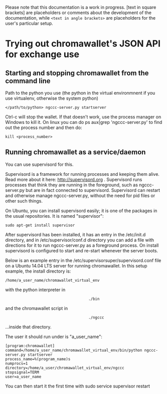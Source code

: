 Please note that this documentation is a work in progress. [text in square brackets] are placeholders or comments about the development of the documentation, while `<text in angle brackets>` are placeholders for the user's particular setup.

Trying out chromawallet's JSON API for exchange use
===============

Starting and stopping chromawallet from the command line
---------------

Path to the python you use (the python in the virtual environmnent if you use virtualenv, otherwise the system python)

    </path/to/python> ngccc-server.py startserver

Ctrl-c will stop the wallet. If that doesn't work, use the process manager on Windows to kill it. On linux you can do ps aux|grep 'ngccc-server.py' to find out the process number and then do:

    kill <process_number>

Running chromawallet as a service/daemon
---------------
You can use supervisord for this.

Supervisord is a framework for running processes and keeping them alive. Read more about it here: http://supervisord.org . Supervisord runs processes that think they are running in the foreground, such as ngccc-server.py but are in fact connected to supervisord. Supervisord can restart and otherwise manage ngccc-server.py, without the need for pid files or other such things.

On Ubuntu, you can install supervisord easily; it is one of the packages in the usual repositories. It is named "supervisor":

    sudo apt-get install supervisor

After supervisord has been installed, it has an entry in the /etc/init.d directory, and in /etc/supervisor/conf.d directory you can add a file with directions for it to run ngccc-server.py as a foreground process. On install supervisord is configured to start and re-start whenever the server boots.

Below is an example entry in the /etc/supervisorsuper/supervisord.conf file on a Ubuntu 14.04 LTS server for running chromawallet. In this setup example, the install directory is:

    /home/a_user_name/chromawallet_virtual_env

with the python interpreter in

                                         ./bin

and the chromawallet script in

                                         ./ngccc

...inside that directory.

The user it should run under is "a_user_name":

    [program:chromawallet]
    command=/home/a_user_name/chromawallet_virtual_env/bin/python ngccc-server.py startserver
    process_name=%(program_name)s
    numprocs=1
    directory=/home/a_user/chromawallet_virtual_env/ngccc
    stopsignal=TERM
    user=a_user_name



You can then start it the first time with 
    sudo service supervisor restart